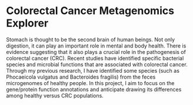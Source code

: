 # Colorectal Cancer Metagenomics Explorer

Stomach is thought to be the second brain of human beings. Not only digestion, it can play an important role in mental and body health. There is evidence suggesting that it also plays a crucial role in the pathogenesis of colorectal cancer (CRC). Recent studies have identified specific bacterial species and microbial functions that are associated with colorectal cancer. Through my previous research, I have identified some species (such as Phocaeicola vulgatus and Bacteroides fragilis) from the feces microgenomes of healthy people. In this project, I aim to focus on the gene/protein function annotations and anticipate drawing its differences among healthy versus CRC populations.
